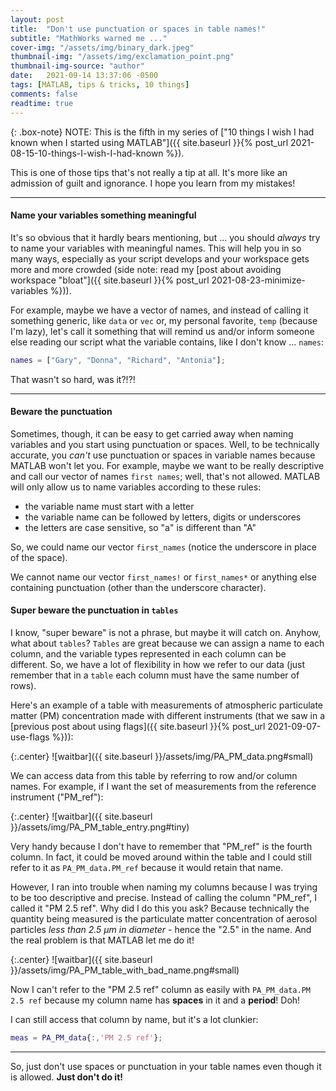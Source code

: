```yaml
---
layout: post
title:  "Don't use punctuation or spaces in table names!"
subtitle: "MathWorks warned me ..."
cover-img: "/assets/img/binary_dark.jpeg"
thumbnail-img: "/assets/img/exclamation_point.png"
thumbnail-img-source: "author"
date:   2021-09-14 13:37:06 -0500
tags: [MATLAB, tips & tricks, 10 things]
comments: false
readtime: true
---
```

{: .box-note}
NOTE: This is the fifth in my series of ["10 things I wish I had known when I started using MATLAB"]({{ site.baseurl }}{% post_url 2021-08-15-10-things-I-wish-I-had-known %}).

This is one of those tips that's not really a tip at all. It's more like an admission of guilt and ignorance. I hope you learn from my mistakes!

---

#### Name your variables something meaningful

It's so obvious that it hardly bears mentioning, but ... you should _always_ try to name your variables with meaningful names. This will help you in so many ways, especially as your script develops and your workspace gets more and more crowded (side note: read my [post about avoiding workspace "bloat"]({{ site.baseurl }}{% post_url 2021-08-23-minimize-variables %})).

For example, maybe we have a vector of names, and instead of calling it something generic, like `data` or `vec` or, my personal favorite, `temp` (because I'm lazy), let's call it something that will remind us and/or inform someone else reading our script what the variable contains, like I don't know ... `names`:

``` matlab
names = ["Gary", "Donna", "Richard", "Antonia"];
```

That wasn't so hard, was it?!?!

---

#### Beware the punctuation

Sometimes, though, it can be easy to get carried away when naming variables and you start using punctuation or spaces. Well, to be technically accurate, you _can't_ use punctuation or spaces in variable names because MATLAB won't let you. For example, maybe we want to be really descriptive and call our vector of names `first names`; well, that's not allowed. MATLAB will only allow us to name variables according to these rules:

* the variable name must start with a letter
* the variable name can be followed by letters, digits or underscores
* the letters are case sensitive, so "a" is different than "A"

So, we could name our vector `first_names` (notice the underscore in place of the space).

We cannot name our vector `first_names!` or `first_names*` or anything else containing punctuation (other than the underscore character).

#### Super beware the punctuation in `tables`

I know, "super beware" is not a phrase, but maybe it will catch on. Anyhow, what about `tables`? `Tables` are great because we can assign a name to each column, and the variable types represented in each column can be different. So, we have a lot of flexibility in how we refer to our data (just remember that in a `table` each column must have the same number of rows).

Here's an example of a table with measurements of atmospheric particulate matter (PM) concentration made with different instruments (that we saw in a [previous post about using flags]({{ site.baseurl }}{% post_url 2021-09-07-use-flags %})):

{:.center}
![waitbar]({{ site.baseurl }}/assets/img/PA_PM_data.png#small)

We can access data from this table by referring to row and/or column names. For example, if I want the set of measurements from the reference instrument ("PM_ref"):

{:.center}
![waitbar]({{ site.baseurl }}/assets/img/PA_PM_table_entry.png#tiny)

Very handy because I don't have to remember that "PM_ref" is the fourth column. In fact, it could be moved around within the table and I could still refer to it as `PA_PM_data.PM_ref` because it would retain that name.

However, I ran into trouble when naming my columns because I was trying to be too descriptive and precise. Instead of calling the column "PM_ref", I called it "PM 2.5 ref". Why did I do this you ask? Because technically the quantity being measured is the particulate matter concentration of aerosol particles _less than 2.5 $\mu m$ in diameter_ - hence the "2.5" in the name. And the real problem is that MATLAB let me do it!

{:.center}
![waitbar]({{ site.baseurl }}/assets/img/PA_PM_table_with_bad_name.png#small)

Now I can't refer to the "PM 2.5 ref" column as easily with `PA_PM_data.PM 2.5 ref` because my column name has **spaces** in it and a **period**! Doh!

I can still access that column by name, but it's a lot clunkier:

``` matlab
meas = PA_PM_data{:,'PM 2.5 ref'};
```

---

So, just don't use spaces or punctuation in your table names even though it is allowed. **Just don't do it!**
